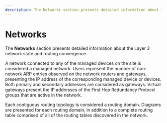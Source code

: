 ```yaml
---
description: The Networks section presents detailed information about the Layer 3 network state and routing convergence.
---
```


# Networks

The **Networks** section presents detailed information about the Layer 3
network state and routing convergence.

A network connected to any of the managed devices on the site is
considered a managed network. Users represent the number of
non-network ARP entries observed on the network routers and gateways,
presenting the IP address of the corresponding managed device or devices. Both
primary and secondary addresses are considered as gateways. Virtual
gateways present the IP addresses of the First Hop Redundancy Protocol
groups that are active in the network.

Each contiguous routing topology is considered a routing domain.
Diagrams are presented for each routing domain, in addition to a complete
routing table comprised of all of the routing tables discovered in the
network.
